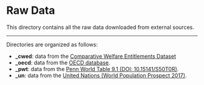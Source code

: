 # Raw Data

This directory contains all the raw data downloaded from external sources.

---

Directories are organized as follows:

- **_cwed**: data from the [Comparative Welfare Entitlements Dataset](http://cwed2.org/download.php)
- **_oecd**: data from the [OECD database](https://data.oecd.org/).
- **_pwt**: data from the [Penn World Table 9.1 (DOI: 10.15141/S50T0R)](http://doi.org/10.15141/S50T0R).
- **_un**: data from the [United Nations (World Population Prospect 2017)](https://population.un.org/wpp/Download/Archive/CSV/).
